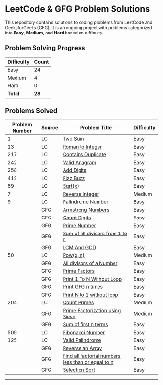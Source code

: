 # LeetCode & GFG Problem Solutions

This repository contains solutions to coding problems from LeetCode and GeeksforGeeks (GFG). It is an ongoing project with problems categorized into **Easy**, **Medium**, and **Hard** based on difficulty.

## Problem Solving Progress

| Difficulty | Count |
|------------|-------|
| Easy       | 24    |
| Medium     | 4     |
| Hard       | 0     |
| **Total**  | **28**    |

## Problems Solved

| Problem Number | Source | Problem Title | Difficulty |
|----------------|----------------|---------------|------------|
| 1              | LC | [Two Sum](https://leetcode.com/problems/two-sum) | Easy       |
| 13              | LC | [Roman to Integer](https://leetcode.com/problems/roman-to-integer/) | Easy     |
| 217            | LC | [Contains Duplicate](https://leetcode.com/problems/contains-duplicate/)           | Easy        |
| 242 | LC | [Valid Anagram](https://leetcode.com/problems/valid-anagram/) | Easy |
| 258 | LC | [Add Digits](https://leetcode.com/problems/add-digits/) | Easy |
| 412 | LC | [Fizz Buzz](https://leetcode.com/problems/fizz-buzz/) | Easy |
| 69 | LC | [Sqrt(x)](https://leetcode.com/problems/sqrtx/) | Easy |
| 7 | LC | [Reverse Integer](https://leetcode.com/problems/reverse-integer/) | Medium |
| 9 | LC | [Palindrome Number](https://leetcode.com/problems/palindrome-number/) | Easy |
| | GFG | [Armstrong Numbers](https://www.geeksforgeeks.org/problems/armstrong-numbers2727/1) | Easy |
| | GFG | [Count Digits](https://www.geeksforgeeks.org/problems/count-digits5716/0) | Easy |
| | GFG | [Prime Number](https://www.geeksforgeeks.org/problems/prime-number2314/1) | Easy |
| | GFG | [Sum of all divisors from 1 to n](https://www.geeksforgeeks.org/problems/sum-of-all-divisors-from-1-to-n4738/1) | Easy | 
| | GFG | [LCM And GCD](https://www.geeksforgeeks.org/problems/lcm-and-gcd4516/1) | Easy |
| 50 | LC | [Pow(x, n)](https://leetcode.com/problems/powx-n/) | Medium |
| | GFG | [All divisors of a Number](https://www.geeksforgeeks.org/problems/all-divisors-of-a-number/1?utm_source=youtube&amp%3Butm_medium=collab_striver_ytdescription&amp%3Butm_campaign=all-divisors-of-a-number) | Easy |
| | GFG | [Prime Factors](https://www.geeksforgeeks.org/problems/prime-factors5052/1?utm_source=youtube&utm_medium=collab_striver_ytdescription&utm_campaign=Prime-Factors) | Easy |
| | GFG | [Print 1 To N Without Loop](https://www.geeksforgeeks.org/problems/print-1-to-n-without-using-loops-1587115620/1?utm_source=youtube&utm_medium=collab_striver_ytdescription&utm_campaign=print-1-to-n-without-using-loops) | Easy |
| | GFG | [Print GFG n times](https://www.geeksforgeeks.org/problems/print-gfg-n-times/1?utm_source=youtube&utm_medium=collab_striver_ytdescription&utm_campaign=print-gfg-n-times) | Easy |
| | GFG | [Print N to 1 without loop](https://www.geeksforgeeks.org/problems/print-n-to-1-without-loop/1?utm_source=youtube&utm_medium=collab_striver_ytdescription&utm_campaign=print-n-to-1-without-loop) | Easy |
| 204 | LC | [Count Primes](https://leetcode.com/problems/count-primes/) | Medium |
| | GFG | [Prime Factorization using Sieve](https://www.geeksforgeeks.org/problems/prime-factorization-using-sieve/1?utm_source=youtube&utm_medium=collab_striver_ytdescription&utm_campaign=prime-factorization-using-sieve) | Medium |
| | GFG | [Sum of first n terms](https://www.geeksforgeeks.org/problems/sum-of-first-n-terms5843/1) | Easy |
| 509 | LC | [Fibonacci Number](https://leetcode.com/problems/fibonacci-number/) | Easy |
| 125 | LC | [Valid Palindrome](https://leetcode.com/problems/valid-palindrome/description/) | Easy |
| | GFG | [Reverse an Array](https://www.geeksforgeeks.org/problems/reverse-an-array/0) | Easy |
| | GFG | [Find all factorial numbers less than or equal to n](https://www.geeksforgeeks.org/problems/find-all-factorial-numbers-less-than-or-equal-to-n3548/0?problemType=functional&difficulty%255B%255D=-1&page=1&query=problemTypefunctionaldifficulty%255B%255D-1page1) | Easy |
| | GFG | [Selection Sort](https://www.geeksforgeeks.org/problems/selection-sort/1?utm_source=youtube&utm_medium=collab_striver_ytdescription&utm_campaign=selection-sort) | Easy |


---

